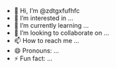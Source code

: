 - 👋 Hi, I’m @zdtgxfufhfc
- 👀 I’m interested in ...
- 🌱 I’m currently learning ...
- 💞️ I’m looking to collaborate on ...
- 📫 How to reach me ...
- 😄 Pronouns: ...
- ⚡ Fun fact: ...

<!---
zdtgxfufhfc/zdtgxfufhfc is a ✨ special ✨ repository because its `README.md` (this file) appears on your GitHub profile.
You can click the Preview link to take a look at your changes.
--->
